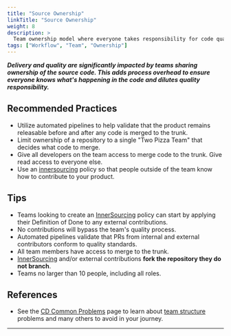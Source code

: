 ```yaml
---
title: "Source Ownership"
linkTitle: "Source Ownership"
weight: 8
description: >
  Team ownership model where everyone takes responsibility for code quality, reducing process overhead and improving delivery
tags: ["Workflow", "Team", "Ownership"]
---
```


**_Delivery and quality are significantly impacted by teams sharing
ownership of the source code. This adds process overhead to ensure everyone knows
what's happening in the code and dilutes quality responsibility._**

## Recommended Practices

- Utilize automated pipelines to help validate that the product remains releasable before and after any code is merged to the trunk.
- Limit ownership of a repository to a single "Two Pizza Team" that decides what code to merge.
- Give all developers on the team access to merge code to the trunk. Give read access to everyone else.
- Use an [innersourcing](https://innersourcecommons.org/) policy so that people outside of the team know how to contribute to your product.

## Tips

- Teams looking to create an [InnerSourcing](https://innersourcecommons.org/) policy can start by applying their Definition of Done to any external contributions.
- No contributions will bypass the team's quality process.
- Automated pipelines validate that PRs from internal and external contributors conform to quality standards.
- All team members have access to merge to the trunk.
- [InnerSourcing](https://innersourcecommons.org/) and/or external contributions **fork the repository they do not branch**.
- Teams no larger than 10 people, including all roles.

## References

- See the [CD Common Problems](/docs/cd/cd-problems)
  page to learn about [team structure](/docs/cd/cd-problems#team-structure)
  problems and many others to avoid in your journey.

---
